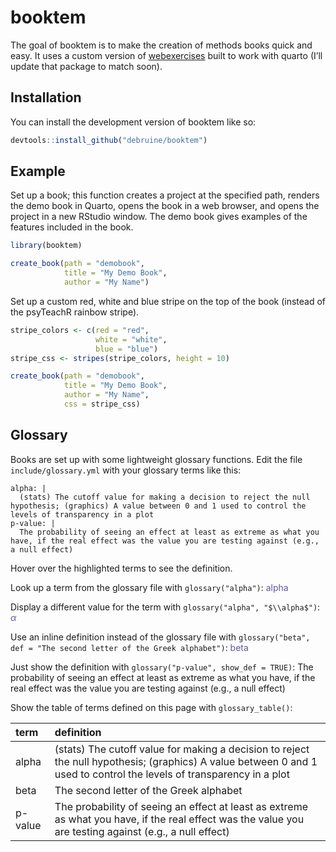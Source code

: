 
<!-- README.md is generated from README.Rmd. Please edit that file -->

# booktem

<!-- badges: start -->
<!-- badges: end -->

The goal of booktem is to make the creation of methods books quick and
easy. It uses a custom version of
[webexercises](https://psyteachr.github.io/webexercises/) built to work
with quarto (I’ll update that package to match soon).

## Installation

You can install the development version of booktem like so:

``` r
devtools::install_github("debruine/booktem")
```

## Example

Set up a book; this function creates a project at the specified path,
renders the demo book in Quarto, opens the book in a web browser, and
opens the project in a new RStudio window. The demo book gives examples
of the features included in the book.

``` r
library(booktem)

create_book(path = "demobook", 
            title = "My Demo Book",
            author = "My Name")
```

Set up a custom red, white and blue stripe on the top of the book
(instead of the psyTeachR rainbow stripe).

``` r
stripe_colors <- c(red = "red",
                   white = "white",
                   blue = "blue")
stripe_css <- stripes(stripe_colors, height = 10)

create_book(path = "demobook", 
            title = "My Demo Book",
            author = "My Name",
            css = stripe_css)
```

## Glossary

<style>
a.glossary, a:visited.glossary {
  color: #61589C !important;
}
</style>

Books are set up with some lightweight glossary functions. Edit the file
`include/glossary.yml` with your glossary terms like this:

    alpha: |
      (stats) The cutoff value for making a decision to reject the null hypothesis; (graphics) A value between 0 and 1 used to control the levels of transparency in a plot
    p-value: |
      The probability of seeing an effect at least as extreme as what you have, if the real effect was the value you are testing against (e.g., a null effect)

Hover over the highlighted terms to see the definition.

Look up a term from the glossary file with `glossary("alpha")`:
<a class='glossary' title='(stats) The cutoff value for making a decision to reject the null hypothesis; (graphics) A value between 0 and 1 used to control the levels of transparency in a plot'>alpha</a>

Display a different value for the term with
`glossary("alpha", "$\\alpha$")`:
<a class='glossary' title='(stats) The cutoff value for making a decision to reject the null hypothesis; (graphics) A value between 0 and 1 used to control the levels of transparency in a plot'>$\alpha$</a>

Use an inline definition instead of the glossary file with
`glossary("beta", def = "The second letter of the Greek alphabet")`:
<a class='glossary' title='The second letter of the Greek alphabet'>beta</a>

Just show the definition with `glossary("p-value", show_def = TRUE)`:
The probability of seeing an effect at least as extreme as what you
have, if the real effect was the value you are testing against (e.g., a
null effect)

Show the table of terms defined on this page with `glossary_table()`:

<table class="table" style="margin-left: auto; margin-right: auto;">
<thead>
<tr>
<th style="text-align:left;">
term
</th>
<th style="text-align:left;">
definition
</th>
</tr>
</thead>
<tbody>
<tr>
<td style="text-align:left;">
alpha
</td>
<td style="text-align:left;">
(stats) The cutoff value for making a decision to reject the null
hypothesis; (graphics) A value between 0 and 1 used to control the
levels of transparency in a plot
</td>
</tr>
<tr>
<td style="text-align:left;">
beta
</td>
<td style="text-align:left;">
The second letter of the Greek alphabet
</td>
</tr>
<tr>
<td style="text-align:left;">
p-value
</td>
<td style="text-align:left;">
The probability of seeing an effect at least as extreme as what you
have, if the real effect was the value you are testing against (e.g., a
null effect)
</td>
</tr>
</tbody>
</table>
